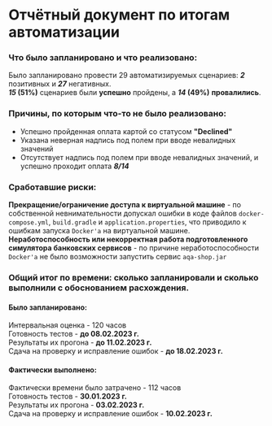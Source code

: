 # Отчётный документ по итогам автоматизации
### Что было запланировано и что реализовано:
Было запланировано провести 29 автоматизируемых сценариев: **_2_** позитивных и **_27_** негативных.  
**_15_ (51%)** сценариев были **успешно** пройдены, а **_14_ (49%)** **провалились**.  
### Причины, по которым что-то не было реализовано:
- Успешно пройденная оплата картой со статусом **"Declined"**  
- Указана неверная надпись под полем при вводе невалидных значений  
- Отсутствует надпись под полем при вводе невалидных значений, и успешно проходит оплата **_8/14_**
### Cработавшие риски:
**Прекращение/ограничение доступа к виртуальной машине** - по собственной невнимательности допускал ошибки в коде файлов
``docker-compose.yml``, ``build.gradle`` и  ``application.properties``, что приводило к ошибкам запуска ``Docker'a`` 
на виртуальной машине.  
**Неработоспособность или некорректная работа подготовленного симулятора банковских сервисов** - по причине неработоспособности
``Docker'a`` не было возможности запустить сервис ``aqa-shop.jar``
### Общий итог по времени: сколько запланировали и сколько выполнили с обоснованием расхождения.
#### Было запланировано:
Интервальная оценка - 120 часов  
Готовность тестов - **до 08.02.2023 г.**  
Результаты их прогона - **до 11.02.2023 г.**  
Сдача на проверку и исправление ошибок - **до 18.02.2023 г.**
#### Фактически выполнено:
Фактически времени было затрачено - 112 часов  
Готовность тестов - **30.01.2023 г.**  
Результаты их прогона - **03.02.2023 г.**  
Сдача на проверку и исправление ошибок - **10.02.2023 г.**




